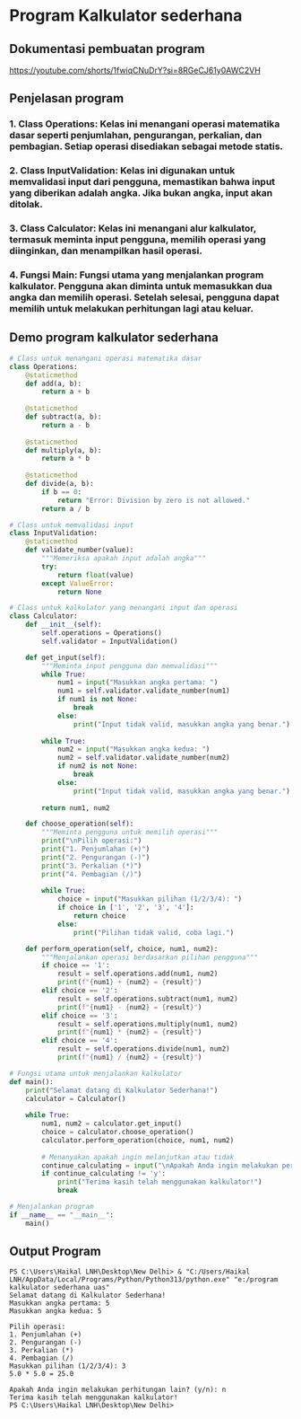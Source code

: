 # Program Kalkulator sederhana
## Dokumentasi pembuatan program
https://youtube.com/shorts/1fwiqCNuDrY?si=8RGeCJ61y0AWC2VH

## Penjelasan program
### 1. Class Operations: Kelas ini menangani operasi matematika dasar seperti penjumlahan, pengurangan, perkalian, dan pembagian. Setiap operasi disediakan sebagai metode statis.
### 2. Class InputValidation: Kelas ini digunakan untuk memvalidasi input dari pengguna, memastikan bahwa input yang diberikan adalah angka. Jika bukan angka, input akan ditolak.
### 3. Class Calculator: Kelas ini menangani alur kalkulator, termasuk meminta input pengguna, memilih operasi yang diinginkan, dan menampilkan hasil operasi.
### 4. Fungsi Main: Fungsi utama yang menjalankan program kalkulator. Pengguna akan diminta untuk memasukkan dua angka dan memilih operasi. Setelah selesai, pengguna dapat memilih untuk melakukan perhitungan lagi atau keluar.
## Demo program kalkulator sederhana

```python
# Class untuk menangani operasi matematika dasar
class Operations:
    @staticmethod
    def add(a, b):
        return a + b
    
    @staticmethod
    def subtract(a, b):
        return a - b
    
    @staticmethod
    def multiply(a, b):
        return a * b
    
    @staticmethod
    def divide(a, b):
        if b == 0:
            return "Error: Division by zero is not allowed."
        return a / b

# Class untuk memvalidasi input
class InputValidation:
    @staticmethod
    def validate_number(value):
        """Memeriksa apakah input adalah angka"""
        try:
            return float(value)
        except ValueError:
            return None

# Class untuk kalkulator yang menangani input dan operasi
class Calculator:
    def __init__(self):
        self.operations = Operations()
        self.validator = InputValidation()

    def get_input(self):
        """Meminta input pengguna dan memvalidasi"""
        while True:
            num1 = input("Masukkan angka pertama: ")
            num1 = self.validator.validate_number(num1)
            if num1 is not None:
                break
            else:
                print("Input tidak valid, masukkan angka yang benar.")
        
        while True:
            num2 = input("Masukkan angka kedua: ")
            num2 = self.validator.validate_number(num2)
            if num2 is not None:
                break
            else:
                print("Input tidak valid, masukkan angka yang benar.")
        
        return num1, num2

    def choose_operation(self):
        """Meminta pengguna untuk memilih operasi"""
        print("\nPilih operasi:")
        print("1. Penjumlahan (+)")
        print("2. Pengurangan (-)")
        print("3. Perkalian (*)")
        print("4. Pembagian (/)")
        
        while True:
            choice = input("Masukkan pilihan (1/2/3/4): ")
            if choice in ['1', '2', '3', '4']:
                return choice
            else:
                print("Pilihan tidak valid, coba lagi.")

    def perform_operation(self, choice, num1, num2):
        """Menjalankan operasi berdasarkan pilihan pengguna"""
        if choice == '1':
            result = self.operations.add(num1, num2)
            print(f"{num1} + {num2} = {result}")
        elif choice == '2':
            result = self.operations.subtract(num1, num2)
            print(f"{num1} - {num2} = {result}")
        elif choice == '3':
            result = self.operations.multiply(num1, num2)
            print(f"{num1} * {num2} = {result}")
        elif choice == '4':
            result = self.operations.divide(num1, num2)
            print(f"{num1} / {num2} = {result}")

# Fungsi utama untuk menjalankan kalkulator
def main():
    print("Selamat datang di Kalkulator Sederhana!")
    calculator = Calculator()
    
    while True:
        num1, num2 = calculator.get_input()
        choice = calculator.choose_operation()
        calculator.perform_operation(choice, num1, num2)
        
        # Menanyakan apakah ingin melanjutkan atau tidak
        continue_calculating = input("\nApakah Anda ingin melakukan perhitungan lain? (y/n): ").lower()
        if continue_calculating != 'y':
            print("Terima kasih telah menggunakan kalkulator!")
            break

# Menjalankan program
if __name__ == "__main__":
    main()
```
## Output Program
```
PS C:\Users\Haikal LNH\Desktop\New Delhi> & "C:/Users/Haikal LNH/AppData/Local/Programs/Python/Python313/python.exe" "e:/program kalkulator sederhana uas"
Selamat datang di Kalkulator Sederhana!
Masukkan angka pertama: 5 
Masukkan angka kedua: 5

Pilih operasi:
1. Penjumlahan (+)
2. Pengurangan (-)
3. Perkalian (*)
4. Pembagian (/)
Masukkan pilihan (1/2/3/4): 3
5.0 * 5.0 = 25.0

Apakah Anda ingin melakukan perhitungan lain? (y/n): n
Terima kasih telah menggunakan kalkulator!
PS C:\Users\Haikal LNH\Desktop\New Delhi> 
```
